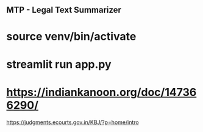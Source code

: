 MTP - Legal Text Summarizer
---------------------------

# source venv/bin/activate

# streamlit run app.py

# <https://indiankanoon.org/doc/147366290/>
https://judgments.ecourts.gov.in/KBJ/?p=home/intro

